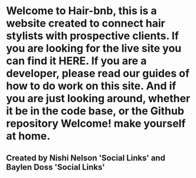 # Welcome to Hair-bnb, this is a website created to connect hair stylists with prospective clients. If you are looking for the live site you can find it HERE. If you are a developer, please read our guides of how to do work on this site. And if you are just looking around, whether it be in the code base, or the Github repository Welcome! make yourself at home.

## Created by Nishi Nelson 'Social Links' and Baylen Doss 'Social Links'
